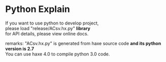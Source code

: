 Python Explain
================
If you want to use python to develop project,  
please load "release/ACsv.hx.py" <b>library</b>  
for API details, please view online docs.
  
remarks: "ACsv.hx.py" is generated from haxe source code <b>and its python version is 2.7</b>  
You can use haxe 4.0 to compile python 3.0 code.